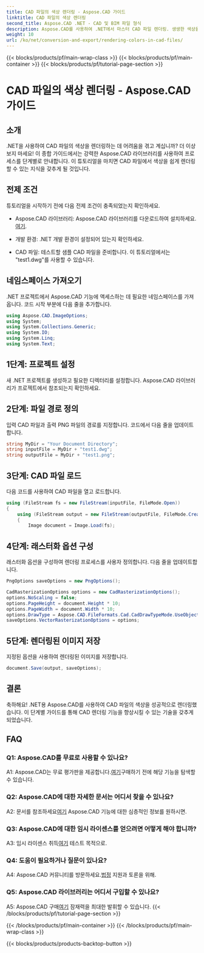 ```yaml
---
title: CAD 파일의 색상 렌더링 - Aspose.CAD 가이드
linktitle: CAD 파일의 색상 렌더링
second_title: Aspose.CAD .NET - CAD 및 BIM 파일 형식
description: Aspose.CAD를 사용하여 .NET에서 마스터 CAD 파일 렌더링. 생생한 색상을 위한 단계별 가이드를 따르세요.
weight: 10
url: /ko/net/conversion-and-export/rendering-colors-in-cad-files/
---
```


{{< blocks/products/pf/main-wrap-class >}}
{{< blocks/products/pf/main-container >}}
{{< blocks/products/pf/tutorial-page-section >}}

# CAD 파일의 색상 렌더링 - Aspose.CAD 가이드

## 소개

.NET을 사용하여 CAD 파일의 색상을 렌더링하는 데 어려움을 겪고 계십니까? 더 이상 보지 마세요! 이 종합 가이드에서는 강력한 Aspose.CAD 라이브러리를 사용하여 프로세스를 단계별로 안내합니다. 이 튜토리얼을 마치면 CAD 파일에서 색상을 쉽게 렌더링할 수 있는 지식을 갖추게 될 것입니다.

## 전제 조건

튜토리얼을 시작하기 전에 다음 전제 조건이 충족되었는지 확인하세요.

-  Aspose.CAD 라이브러리: Aspose.CAD 라이브러리를 다운로드하여 설치하세요.[여기](https://releases.aspose.com/cad/net/).

- 개발 환경: .NET 개발 환경이 설정되어 있는지 확인하세요.

- CAD 파일: 테스트할 샘플 CAD 파일을 준비합니다. 이 튜토리얼에서는 "test1.dwg"를 사용할 수 있습니다.

## 네임스페이스 가져오기

.NET 프로젝트에서 Aspose.CAD 기능에 액세스하는 데 필요한 네임스페이스를 가져옵니다. 코드 시작 부분에 다음 줄을 추가합니다.

```csharp
using Aspose.CAD.ImageOptions;
using System;
using System.Collections.Generic;
using System.IO;
using System.Linq;
using System.Text;
```

## 1단계: 프로젝트 설정

새 .NET 프로젝트를 생성하고 필요한 디렉터리를 설정합니다. Aspose.CAD 라이브러리가 프로젝트에서 참조되는지 확인하세요.

## 2단계: 파일 경로 정의

입력 CAD 파일과 출력 PNG 파일의 경로를 지정합니다. 코드에서 다음 줄을 업데이트합니다.

```csharp
string MyDir = "Your Document Directory";
string inputFile = MyDir + "test1.dwg";
string outputFile = MyDir + "test1.png";
```

## 3단계: CAD 파일 로드

다음 코드를 사용하여 CAD 파일을 열고 로드합니다.

```csharp
using (FileStream fs = new FileStream(inputFile, FileMode.Open))
{
    using (FileStream output = new FileStream(outputFile, FileMode.Create))
    {
        Image document = Image.Load(fs);
```

## 4단계: 래스터화 옵션 구성

래스터화 옵션을 구성하여 렌더링 프로세스를 사용자 정의합니다. 다음 줄을 업데이트합니다.

```csharp
PngOptions saveOptions = new PngOptions();

CadRasterizationOptions options = new CadRasterizationOptions();
options.NoScaling = false;
options.PageHeight = document.Height * 10;
options.PageWidth = document.Width * 10;
options.DrawType = Aspose.CAD.FileFormats.Cad.CadDrawTypeMode.UseObjectColor;
saveOptions.VectorRasterizationOptions = options;
```

## 5단계: 렌더링된 이미지 저장

지정된 옵션을 사용하여 렌더링된 이미지를 저장합니다.

```csharp
document.Save(output, saveOptions);
```

## 결론

축하해요! .NET용 Aspose.CAD를 사용하여 CAD 파일의 색상을 성공적으로 렌더링했습니다. 이 단계별 가이드를 통해 CAD 렌더링 기능을 향상시킬 수 있는 기술을 갖추게 되었습니다.

## FAQ

### Q1: Aspose.CAD를 무료로 사용할 수 있나요?

 A1: Aspose.CAD는 무료 평가판을 제공합니다.[여기](https://releases.aspose.com/)구매하기 전에 해당 기능을 탐색할 수 있습니다.

### Q2: Aspose.CAD에 대한 자세한 문서는 어디서 찾을 수 있나요?

 A2: 문서를 참조하세요[여기](https://reference.aspose.com/cad/net/) Aspose.CAD 기능에 대한 심층적인 정보를 원하시면.

### Q3: Aspose.CAD에 대한 임시 라이센스를 얻으려면 어떻게 해야 합니까?

 A3: 임시 라이센스 취득[여기](https://purchase.aspose.com/temporary-license/) 테스트 목적으로.

### Q4: 도움이 필요하거나 질문이 있나요?

 A4: Aspose.CAD 커뮤니티를 방문하세요.[법정](https://forum.aspose.com/c/cad/19) 지원과 토론을 위해.

### Q5: Aspose.CAD 라이브러리는 어디서 구입할 수 있나요?

 A5: Aspose.CAD 구매[여기](https://purchase.aspose.com/buy) 잠재력을 최대한 발휘할 수 있습니다.
{{< /blocks/products/pf/tutorial-page-section >}}

{{< /blocks/products/pf/main-container >}}
{{< /blocks/products/pf/main-wrap-class >}}

{{< blocks/products/products-backtop-button >}}
